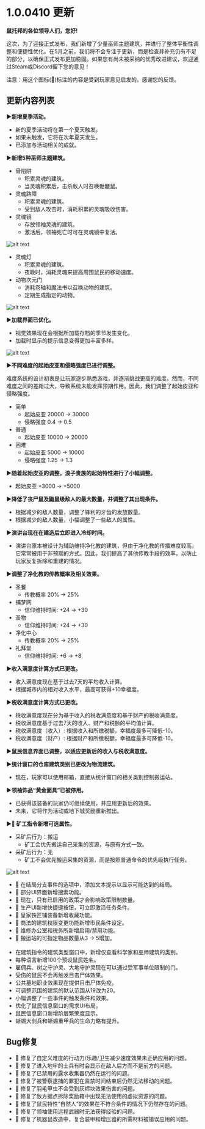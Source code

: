 # 1.0.0410 更新

**鼠托邦的各位领导人们，您好!**

这次，为了迎接正式发布，我们新增了少量巫师主题建筑，并进行了整体平衡性调整和便捷性优化。在5月之前，我们将不会专注于更新，而是检查并补充仍有不足的部分，以确保正式发布更加稳固。如果您有尚未被采纳的优秀改进建议，欢迎通过Steam或Discord留下您的意见！

注意：用这个图标(💌)标注的内容是受到玩家意见启发的。感谢您的反馈。

## 更新内容列表

**▶新增夏季活动。**

- 新的夏季活动将在第一个夏天触发。
- 如果未触发，它将在次年夏天发生。
- 已添加与活动相关的成就。

**▶新增5种巫师主题建筑。**

- 骨陷阱
  - 积累灵魂的建筑。
  - 当灵魂积累后，击杀敌人时召唤骷髅鼠。
- 灵魂路障
  - 积累灵魂的建筑。
  - 受到敌人攻击时，消耗积累的灵魂吸收伤害。
- 灵魂镜
  - 存放领袖灵魂的建筑。
  - 激活后，领袖死亡时可在灵魂镜中复活。

![alt text](https://clan.st.dl.eccdnx.com/images//43311876/c34dd4d1f980a5a6d8614b8883d4fff991b98fd6.gif)

- 灵魂灯
  - 积累灵魂的建筑。
  - 夜晚时，消耗灵魂来提高周围鼠民的移动速度。
- 动物次元门
  - 消耗卷轴和魔法书以召唤动物的建筑。
  - 定期生成指定的动物。

![alt text](https://clan.st.dl.eccdnx.com/images//43311876/13a4376558c4be85eeee68924ef8f3bade46a82e.gif)

**▶加载界面已优化。**

- 视觉效果现在会根据所加载存档的季节发生变化。
- 加载时显示的提示信息变得更加丰富多样。

![alt text](https://clan.st.dl.eccdnx.com/images//43311876/1cccf90228eab2cc7cd42d54bd1b9b4ce1c2c498.png)

**▶不同难度的起始皮亚和侵略强度已进行调整。**

难度系统的设计初衷是让玩家逐步熟悉游戏，并逐渐挑战更高的难度。然而，不同难度之间的差距过大，导致系统未能发挥预期作用。因此，我们调整了起始皮亚和侵略强度。

- 简单
  - 起始皮亚 20000 → 30000
  - 侵略强度 0.4 → 0.5
- 普通
  - 起始皮亚 10000 → 20000
- 困难
  - 起始皮亚 5000 → 10000
  - 侵略强度 1.25 → 1.3

**▶随着起始皮亚的调整，浪子贵族的起始特性进行了小幅调整。**

- 起始皮亚 +3000 → +5000

**▶降低了丧尸鼠及鼬鼠级敌人的最大数量，并调整了其出现条件。**

- 根据减少的敌人数量，调整了锋利的牙齿的发放数量。
- 根据减少的敌人数量，小幅调整了一些敌人的属性。

**▶演讲台现在在建造后立即进入冷却时间。**

- 演讲台原本被设计为辅助维持净化教的建筑，但由于净化教的传播难度较高，它常常被用于非预期的方式。因此，我们提高了其他传教手段的效率，以防止玩家反复拆除和重建的情况。

**▶调整了净化教的传教概率及相关效果。**

- 圣餐
  - 传教概率 20% → 25%
- 捕梦网
  - 信仰维持时间: +24 → +30
- 圣物
  - 信仰维持时间: +24 → +30
- 净化中心
  - 传教概率 20% → 25%
- 礼拜堂
  - 信仰维持时间: +6 → +8

**▶收入满意度计算方式已更改。**

- 收入满意度现在基于过去7天的平均收入计算。
- 根据城市内的相对收入水平，最高可获得+10幸福度。

**▶税收满意度计算方式已更改。**

- 税收满意度现在分为基于收入的税收满意度和基于财产的税收满意度。
- 税收满意度基于过去7天的收入、财产和税额的平均值计算。
- 税收满意度（收入）: 根据收入和所缴税额，幸福度最多可降低-10。
- 税收满意度（财产）: 根据财产和所缴税额，幸福度最多可降低-10。

**▶鼠民信息界面已调整，以适应更新后的收入与税收满意度。**

**▶统计窗口的仓库建筑类别已更改为物流建筑。**

- 现在，玩家可以使用邮箱，直接从统计窗口的相关类别控制搬运站。

**▶领袖饰品“黄金面具”已被停用。**

- 已获得该装备的玩家仍可继续使用，并应用更新后的效果。
- 未来，它将作为活动或地下城奖励重新推出。

**▶💌 矿工指令新增可选属性。**

- 采矿后行为：搬运
  - 矿工会优先搬运自己采集的资源，与原有方式一致。
- 采矿后行为：无
  - 矿工不会优先搬运采集的资源，而是按照普通命令的优先级执行任务。

![alt text](https://clan.st.dl.eccdnx.com/images//43311876/26a8300e17b708dcea407147ee75c5445b74309f.gif)

- 💌 在结局分支事件的选项中，添加文本提示以显示可能达到的结局。
- 💌 部分UI界面新增搜索功能。
- 💌 现在，只有已启用的政策才会影响政策限制数量。
- 💌 生产UI新增快捷键按钮，可立即激活任务条件。
- 💌 皇家铁匠铺装备新增收藏功能。
- 💌 商法的建筑权限变更功能新增市民条件设定。
- 💌 维修办公室和税务所新增启用/禁用功能。
- 💌 搬运站的可指定物品数量从3 → 5增加。<br><br>
- 在建筑指令的建筑类型窗口中，新增仅查看科学家和巫师建筑的类别。
- 每种语言新增100个预设鼠民姓名。
- 雇佣兵、树之守护灵、大地守护灵现在可以通过受军事单位限制的门。
- 受伤的鼠民不会再触发目击尸体效果。
- 公共墓地职业效果现在提供目击尸体免疫。
- 可调整范围的建筑的默认范围从19改为20。
- 小幅调整了一些事件的触发条件和效果。
- 优化了鼠民信息窗口的需求UI布局。
- 鼠民信息窗口新增阶层繁荣度显示。
- 蜥蜴大剑兵和蜥蜴重甲兵的生命力略有提升。

## Bug修复

- 💌 修复了自定义难度的行动力/乐趣/卫生减少速度效果未正确应用的问题。
- 💌 修复了进入地牢的士兵有时会显示在敌人后方而不是前方的问题。
- 💌 修复了已禁用的露水收集器仍然在运行的问题。
- 💌 修复了被警察逮捕的罪犯在监禁时间结束后仍然无法移动的问题。
- 💌 修复了羽毛甲虫不会受到灰烬块效果伤害的问题。
- 💌 修复了敌方据点拆除奖励箱中出现无法使用的虚拟资源的问题。
- 💌 修复了鼠民特性“自然人”的效果在不符合条件的情况下仍然存在的问题。
- 💌 修复了领袖使用远程武器时无法获得经验的问题。
- 💌 修复了机器鼠改造中，复合装甲和增压器的所需材料被错误应用的问题。
